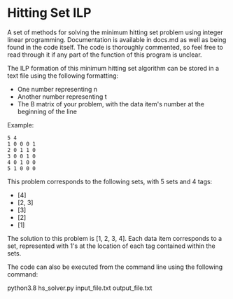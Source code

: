 # Hitting Set ILP

A set of methods for solving the minimum hitting set problem using integer linear programming.
Documentation is available in docs.md as well as being found in the code itself. The code is 
thoroughly commented, so feel free to read through it if any part of the function of this program
is unclear.

The ILP formation of this minimum hitting set algorithm can be stored in a text file using the following formatting:
- One number representing n
- Another number representing t
- The B matrix of your problem, with the data item's number at the beginning of the line

Example:

    5 4
    1 0 0 0 1
    2 0 1 1 0
    3 0 0 1 0
    4 0 1 0 0
    5 1 0 0 0

This problem corresponds to the following sets, with 5 sets and 4 tags:
- [4]
- [2, 3]
- [3]
- [2]
- [1]

The solution to this problem is [1, 2, 3, 4]. Each data item corresponds to a set, represented with 1's at the location of each tag contained within the sets.  

The code can also be executed from the command line using the following command:

python3.8 hs_solver.py input_file.txt output_file.txt